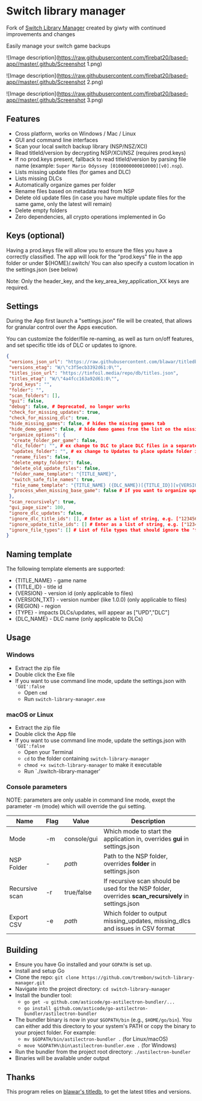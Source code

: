 # Switch library manager

Fork of [Switch Library Manager](https://github.com/giwty/switch-library-manager) created by giwty with continued improvements and changes

Easily manage your switch game backups

![Image description](https://raw.githubusercontent.com/firebat20/based-app//master/.github/Screenshot 1.png)

![Image description](https://raw.githubusercontent.com/firebat20/based-app//master/.github/Screenshot 2.png)

![Image description](https://raw.githubusercontent.com/firebat20/based-app//master/.github/Screenshot 3.png)

## Features

- Cross platform, works on Windows / Mac / Linux
- GUI and command line interfaces
- Scan your local switch backup library (NSP/NSZ/XCI)
- Read titleId/version by decrypting NSP/XCI/NSZ (requires prod.keys)
- If no prod.keys present, fallback to read titleId/version by parsing file name (example: `Super Mario Odyssey [0100000000010000][v0].nsp`).
- Lists missing update files (for games and DLC)
- Lists missing DLCs
- Automatically organize games per folder
- Rename files based on metadata read from NSP
- Delete old update files (in case you have multiple update files for the same game, only the latest will remain)
- Delete empty folders
- Zero dependencies, all crypto operations implemented in Go

## Keys (optional)

Having a prod.keys file will allow you to ensure the files you have a correctly classified.
The app will look for the "prod.keys" file in the app folder or under ${HOME}/.switch/
You can also specify a custom location in the settings.json (see below)

Note: Only the header_key, and the key_area_key_application_XX keys are required.

## Settings

During the App first launch a "settings.json" file will be created, that allows for granular control over the Apps execution.

You can customize the folder/file re-naming, as well as turn on/off features, and set specific title ids of DLC or updates to ignore.

```json
{
 "versions_json_url": "https://raw.githubusercontent.com/blawar/titledb/master/versions.json",
 "versions_etag": "W/\"c3f5ecb3392d61:0\"",
 "titles_json_url": "https://tinfoil.media/repo/db/titles.json",
 "titles_etag": "W/\"4a4fcc163a92d61:0\"",
 "prod_keys": "",
 "folder": "",
 "scan_folders": [],
 "gui": false,
 "debug": false, # Deprecated, no longer works
 "check_for_missing_updates": true,
 "check_for_missing_dlc": true,
 "hide_missing_games": false, # hides the missing games tab
 "hide_demo_games": false, # hide demo games from the list on the missing games tab
 "organize_options": {
  "create_folder_per_game": false,
  "dlc_folder": "", # ex change to DLC to place DLC files in a separate folder
  "updates_folder": "", # ex change to Updates to place update folder in a separate folder
  "rename_files": false,
  "delete_empty_folders": false,
  "delete_old_update_files": false,
  "folder_name_template": "{TITLE_NAME}",
  "switch_safe_file_names": true,
  "file_name_template": "{TITLE_NAME} ({DLC_NAME})[{TITLE_ID}][v{VERSION}]",
  "process_when_missing_base_game": false # if you want to organize updates and dlcs without having the base game present
 },
 "scan_recursively": true,
 "gui_page_size": 100,
 "ignore_dlc_updates": false,
 "ignore_dlc_title_ids": [], # Enter as a list of string, e.g. ["1234567890ABCDEF", "1234567890ABCDEE", "1234567890ABCDFF"]
 "ignore_update_title_ids": [] # Enter as a list of string, e.g. ["1234567890ABCDEF", "1234567890ABCDEE", "1234567890ABCDFF"]
 "ignore_file_types": [] # List of file types that should ignore the 'file type is not supported message', e.g. ["txt"]
}
```

## Naming template

The following template elements are supported:

- {TITLE_NAME} - game name
- {TITLE_ID} - title id
- {VERSION} - version id (only applicable to files)
- {VERSION_TXT} - version number (like 1.0.0) (only applicable to files)
- {REGION} - region
- {TYPE} - impacts DLCs/updates, will appear as ["UPD","DLC"]
- {DLC_NAME} - DLC name (only applicable to DLCs)

## Usage

### Windows

- Extract the zip file
- Double click the Exe file
- If you want to use command line mode, update the settings.json with `'GUI':false`
  - Open `cmd`
  - Run `switch-library-manager.exe`

### macOS or Linux

- Extract the zip file
- Double click the App file
- If you want to use command line mode, update the settings.json with `'GUI':false`
  - Open your Terminal
  - `cd` to the folder containing `switch-library-manager`
  - `chmod +x switch-library-manager` to make it executable
  - Run `./switch-library-manager'

### Console parameters

NOTE: parameters are only usable in command line mode, exept the parameter -m (mode) which will override the gui setting.

| Name           | Flag | Value       | Description                                                                                          |
| -------------- | ---- | ----------- | ---------------------------------------------------------------------------------------------------- |
| Mode           | -m   | console/gui | Which mode to start the application in, overrides **gui** in settings.json                           |
| NSP Folder     | -    | _path_      | Path to the NSP folder, overrides **folder** in settings.json                                        |
| Recursive scan | -r   | true/false  | If recursive scan should be used for the NSP folder, overrides **scan_recursively** in settings.json |
| Export CSV     | -e   | _path_      | Which folder to output missing_updates, missing_dlcs and issues in CSV format                        |

## Building

- Ensure you have Go installed and your `GOPATH` is set up.
- Install and setup Go
- Clone the repo: `git clone https://github.com/trembon/switch-library-manager.git`
- Navigate into the project directory: `cd switch-library-manager`
- Install the bundler tool:
  - `go get -u github.com/asticode/go-astilectron-bundler/...`
  - `go install github.com/asticode/go-astilectron-bundler/astilectron-bundler`
- The bundler binary is now in your `$GOPATH/bin` (e.g., `$HOME/go/bin`). You can either add this directory to your system's PATH or copy the binary to your project folder. For example:
  - `mv $GOPATH/bin/astilectron-bundler .` (for Linux/macOS)
  - `move %GOPATH%\bin\astilectron-bundler.exe .` (for Windows)
- Run the bundler from the project root directory: `./astilectron-bundler`
- Binaries will be available under output

## Thanks

This program relies on [blawar's titledb](https://github.com/blawar/titledb), to get the latest titles and versions.
